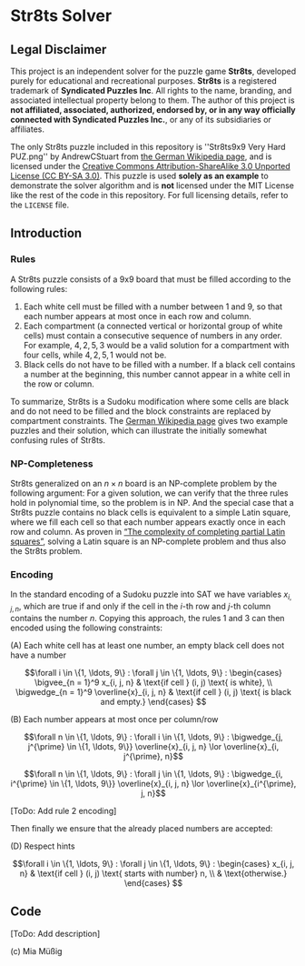 # Str8ts Solver

## Legal Disclaimer

This project is an independent solver for the puzzle game **Str8ts**, developed purely for educational and recreational purposes. **Str8ts** is a registered trademark of **Syndicated Puzzles Inc**. All rights to the name, branding, and associated intellectual property belong to them. The author of this project is **not affiliated, associated, authorized, endorsed by, or in any way officially connected with Syndicated Puzzles Inc.**, or any of its subsidiaries or affiliates.

The only Str8ts puzzle included in this repository is ''Str8ts9x9 Very Hard PUZ.png'' by AndrewCStuart from [the German Wikipedia page](https://de.wikipedia.org/wiki/Str8ts#/media/Datei:Str8ts9x9_Very_Hard_PUZ.png), and is licensed under the [Creative Commons Attribution-ShareAlike 3.0 Unported License (CC BY-SA 3.0)](https://creativecommons.org/licenses/by-sa/3.0/). This puzzle is used **solely as an example** to demonstrate the solver algorithm and is **not** licensed under the MIT License like the rest of the code in this repository. For full licensing details, refer to the `LICENSE` file.

## Introduction

### Rules

A Str8ts puzzle consists of a 9x9 board that must be filled according to the following rules:

1. Each white cell must be filled with a number between 1 and 9, so that each number appears at most once in each row and column.
2. Each compartment (a connected vertical or horizontal group of white cells) must contain a consecutive sequence of numbers in any order. For example, $4,2,5,3$ would be a valid solution for a compartment with four cells, while $4,2,5,1$ would not be.
3. Black cells do not have to be filled with a number. If a black cell contains a number at the beginning, this number cannot appear in a white cell in the row or column.

To summarize, Str8ts is a Sudoku modification where some cells are black and do not need to be filled and the block constraints are replaced by compartment constraints. The [German Wikipedia page](https://de.wikipedia.org/wiki/Str8ts) gives two example puzzles and their solution, which can illustrate the initially somewhat confusing rules of Str8ts.

### NP-Completeness

Str8ts generalized on an $n \times n$ board is an NP-complete problem by the following argument: For a given solution, we can verify that the three rules hold in polynomial time, so the problem is in NP. And the special case that a Str8ts puzzle contains no black cells is equivalent to a simple Latin square, where we fill each cell so that each number appears exactly once in each row and column. As proven in [“The complexity of completing partial Latin squares”](https://doi.org/10.1016/0166-218X(84)90075-1), solving a Latin square is an NP-complete problem and thus also the Str8ts problem.

### Encoding

In the standard encoding of a Sudoku puzzle into SAT we have variables $x_{i, j, n}$, which are true if and only if the cell in the $i$-th row and $j$-th column contains the number $n$. Copying this approach, the rules 1 and 3 can then encoded using the following constraints:

(A) Each white cell has at least one number, an empty black cell does not have a number
```math
\forall i \in \{1, \ldots, 9\} : \forall j \in \{1, \ldots, 9\} : \begin{cases} \bigvee_{n = 1}^9 x_{i, j, n} & \text{if cell } (i, j) \text{ is white}, \\ \bigwedge_{n = 1}^9 \overline{x}_{i, j, n} & \text{if cell } (i, j) \text{ is black and empty.} \end{cases} 
```

(B) Each number appears at most once per column/row
```math
\forall n \in \{1, \ldots, 9\} : \forall i \in \{1, \ldots, 9\} : \bigwedge_{j, j^{\prime} \in \{1, \ldots, 9\}} \overline{x}_{i, j, n} \lor \overline{x}_{i, j^{\prime}, n}
```
```math
\forall n \in \{1, \ldots, 9\} : \forall j \in \{1, \ldots, 9\} : \bigwedge_{i, i^{\prime} \in \{1, \ldots, 9\}} \overline{x}_{i, j, n} \lor \overline{x}_{i^{\prime}, j, n}
```

[ToDo: Add rule 2 encoding]

Then finally we ensure that the already placed numbers are accepted:

(D) Respect hints
```math
\forall i \in \{1, \ldots, 9\} : \forall j \in \{1, \ldots, 9\} : \begin{cases} x_{i, j, n} & \text{if cell } (i, j) \text{ starts with number} n, \\  & \text{otherwise.} \end{cases} 
```

## Code

[ToDo: Add description]

(c) Mia Müßig
